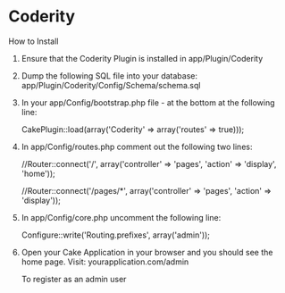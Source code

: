 Coderity
===

How to Install

1) Ensure that the Coderity Plugin is installed in app/Plugin/Coderity

2) Dump the following SQL file into your database:
   app/Plugin/Coderity/Config/Schema/schema.sql

3) In your app/Config/bootstrap.php file - at the bottom at the following line:

   CakePlugin::load(array('Coderity' => array('routes' => true)));

4) In app/Config/routes.php comment out the following two lines:

   //Router::connect('/', array('controller' => 'pages', 'action' => 'display', 'home'));

   //Router::connect('/pages/*', array('controller' => 'pages', 'action' => 'display'));

5) In app/Config/core.php uncomment the following line:

   Configure::write('Routing.prefixes', array('admin'));

6) Open your Cake Application in your browser and you should see the home page.  Visit:
   yourapplication.com/admin

   To register as an admin user